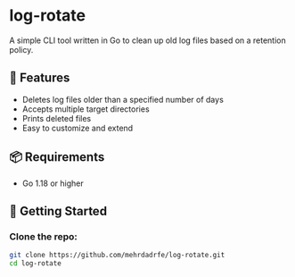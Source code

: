 # log-rotate

A simple CLI tool written in Go to clean up old log files based on a retention policy.

## 🔧 Features

- Deletes log files older than a specified number of days
- Accepts multiple target directories
- Prints deleted files
- Easy to customize and extend

## 📦 Requirements

- Go 1.18 or higher

## 🚀 Getting Started

### Clone the repo:
```bash
git clone https://github.com/mehrdadrfe/log-rotate.git
cd log-rotate
